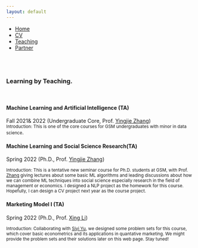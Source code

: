 ```yaml
---
layout: default
---  
```

 
 <ul>
 <li><a href="./">Home</a></li>
 <li><a href="./assets/files/CV.pdf">CV</a></li>
 <li><a href="./teaching.html">Teaching</a></li>
 <li><a href="https://siyiyu.com">Partner</a></li>
 </ul>

<br>
<br>

<div>
<h3>Learning by Teaching.</h3>
<br>
 
<p><h4>Machine Learning and Artificial Intelligence (TA) </h4>
Fall 2021& 2022 (Undergraduate Core, Prof. <a href= "https://sites.google.com/view/yingjiezhang/home">Yingjie Zhang</a>)<br>
<small>Introduction: This is one of the core courses for GSM undergraduates with minor in data science</small>.
 </p>

<p><h4>Machine Learning and Social Science Research(TA)</h4>
Spring 2022 (Ph.D., Prof. <a href= "https://sites.google.com/view/yingjiezhang/home">Yingjie Zhang</a>)<br>

<small>Introduction: This is a tentative new seminar course for Ph.D. students at GSM, with Prof. <a href= "https://sites.google.com/view/yingjiezhang/home">Zhang</a> giving lectures about some basic ML algorithms and leading discussions about how we can combine ML techniques into social science especially research in the field of management or economics. I designed a NLP project as the homework for this course. Hopefully, I can design a CV project next year as the course project.</small>
</p>

<p><h4>Marketing Model I (TA)</h4>
Spring 2022 (Ph.D., Prof. <a href= "https://en.gsm.pku.edu.cn/conjsxq.jsp?urltype=tree.TreeTempUrl&wbtreeid=1099&user_id=xingli">Xing Li</a>)<br>

<small>Introduction: Collaborating with <a href = "https://siyiyu.com">Siyi Yu</a>, we designed some problem sets for this course, which cover basic econometrics and its applications in quantative marketing. We might provide the problem sets and their solutions later on this web page. Stay tuned!</small>
</p>
 

</div>
